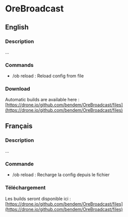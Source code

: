 # OreBroadcast

## English

### Description

...

### Commands

+ /ob reload : Reload config from file

### Download

Automatic builds are available here : [https://drone.io/github.com/bendem/OreBroadcast/files](https://drone.io/github.com/bendem/OreBroadcast/files)

## Français

### Description

...

### Commande

+ /ob reload : Recharge la config depuis le fichier

### Téléchargement

Les builds seront disponible ici : [https://drone.io/github.com/bendem/OreBroadcast/files](https://drone.io/github.com/bendem/OreBroadcast/files)
